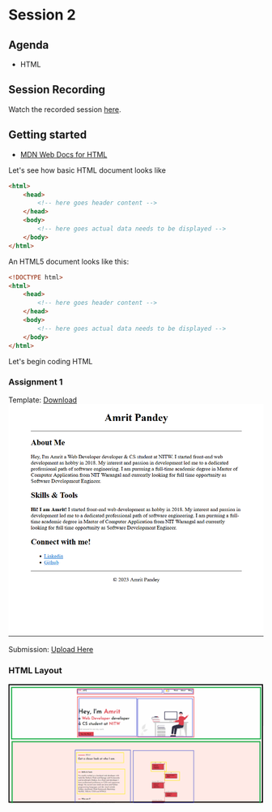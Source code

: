 # Session 2

## Agenda

- HTML

## Session Recording

Watch the recorded session [here](https://drive.google.com/file/d/1aPodxKxPFOP6b06t4nG__Ygd4cYjqGnC/view?usp=sharing).

## Getting started

- [MDN Web Docs for HTML](https://developer.mozilla.org/en-US/docs/Learn/Getting_started_with_the_web/HTML_basics)

Let's see how basic HTML document looks like
```html
<html>
    <head>
        <!-- here goes header content -->
    </head>
    <body>
        <!-- here goes actual data needs to be displayed -->
    </body>
</html>
```

An HTML5 document looks like this:
```html
<!DOCTYPE html>
<html>
    <head>
        <!-- here goes header content -->
    </head>
    <body>
        <!-- here goes actual data needs to be displayed -->
    </body>
</html>
```

Let's begin coding HTML

### Assignment 1

Template: [Download](https://gist.github.com/amritpandey23/1c41028f83eeb0903e941b34a196341f)
![](./img/html-assignment-1.png)

Submission: [Upload Here](https://forms.gle/WW5FWTjqUxVmNM759)

### HTML Layout

![](./img/Screenshot%202023-03-15%20170558.png)
